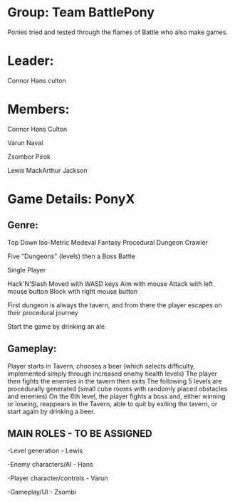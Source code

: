# Group: Team BattlePony
Ponies tried and tested through the flames of Battle who also make games.

# Leader: 
Connor Hans culton

# Members:
Connor Hans Culton

Varun Naval

Zsombor Pirok

Lewis MackArthur Jackson

# Game Details: PonyX 
## Genre:
Top Down Iso-Metric
Medeval Fantasy
Procedural Dungeon Crawler

Five "Dungeons" (levels) then a Boss Battle

Single Player

Hack'N'Slash
Moved with WASD keys
Aim with mouse
Attack with left mouse button
Block with right mouse button

First dungeon is always the tavern, and from there the player escapes on their procedural journey

Start the game by drinking an ale


## Gameplay:
Player starts in Tavern, chooses a beer (which selects difficulty, implemented simply through increased enemy health levels)
The player then fights the enemies in the tavern then exits
The following 5 levels are procedurally generated (small cube rooms with randomly placed obstacles and enemies)
On the 6th level, the player fights a boss and, either winning or loseing, reappears in the Tavern, able to quit by exiting the tavern, or start again by drinking a beer.

## MAIN ROLES - TO BE ASSIGNED
-Level generation - Lewis

-Enemy characters/AI - Hans

-Player character/controls - Varun

-Gameplay/UI - Zsombi

